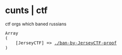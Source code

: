# cunts | ctf
ctf orgs which baned russians

<pre>
Array
(
    [JerseyCTF] => <a href="//www.sunnycapt.github.io/_notes/cunts/proofs/JerseyCTF.html">./ban-by-JerseyCTF-proof</a>
)
</pre>
